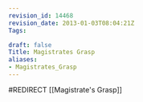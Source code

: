 ```yaml
---
revision_id: 14468
revision_date: 2013-01-03T08:04:21Z
Tags:

draft: false
Title: Magistrates Grasp
aliases:
- Magistrates_Grasp
---
```

#REDIRECT [[Magistrate's Grasp]]